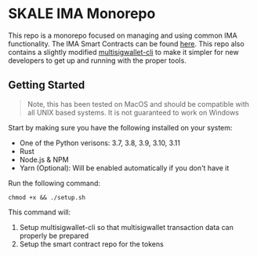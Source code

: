 # SKALE IMA Monorepo

This repo is a monorepo focused on managing and using common IMA functionality.
The IMA Smart Contracts can be found [here](https://github.com/skalenetwork/ima).
This repo also contains a slightly modified [multisigwallet-cli](/multisigwallet-cli) to make it simpler for new developers to get up and running with the proper tools.

## Getting Started

> Note, this has been tested on MacOS and should be compatible with all UNIX based systems.
> It is not guaranteed to work on Windows

Start by making sure you have the following installed on your system:

- One of the Python verisons: 3.7, 3.8, 3.9, 3.10, 3.11
- Rust
- Node.js & NPM
- Yarn (Optional): Will be enabled automatically if you don't have it

Run the following command:

```shell
chmod +x && ./setup.sh
```

This command will:

1. Setup multisigwallet-cli so that multisigwallet transaction data can properly be prepared
2. Setup the smart contract repo for the tokens
